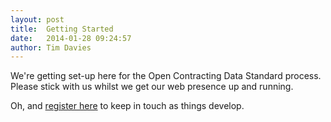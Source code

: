 ```yaml
---
layout: post
title:  Getting Started
date:   2014-01-28 09:24:57
author: Tim Davies
---
```


We're getting set-up here for the Open Contracting Data Standard process. Please stick with us whilst we get our web presence up and running. 

Oh, and <a href="{{site.baseurl}}/contribute/register.html">register here</a> to keep in touch as things develop.
